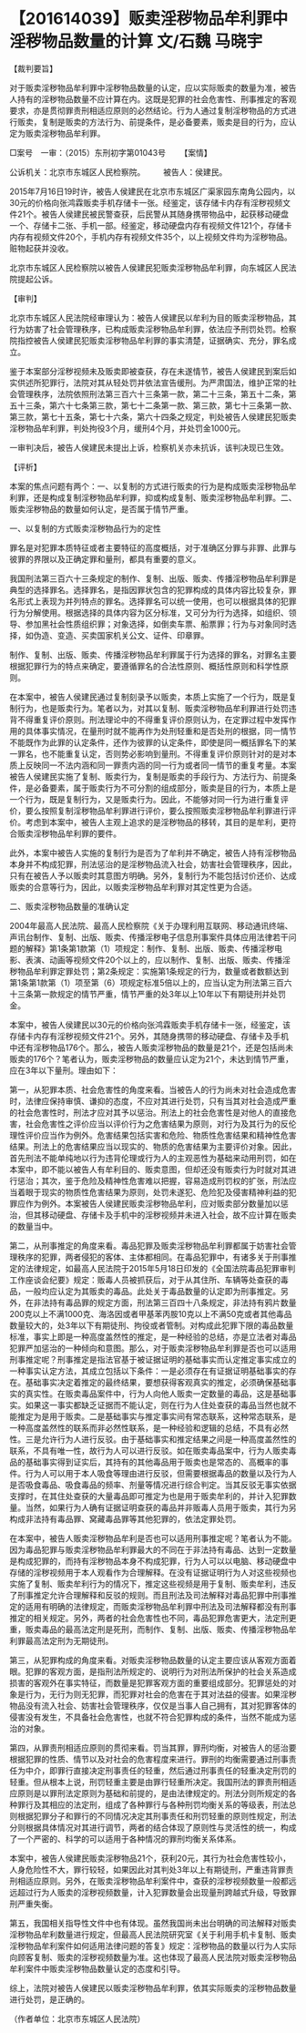 # 【201614039】贩卖淫秽物品牟利罪中淫秽物品数量的计算 文/石魏 马晓宇

【裁判要旨】

对于贩卖淫秽物品牟利罪中淫秽物品数量的认定，应以实际贩卖的数量为准，被告人持有的淫秽物品数量不应计算在内。这既是犯罪的社会危害性、刑事推定的客观要求，亦是贯彻罪责刑相适应原则的必然结论。行为人通过复制淫秽物品的方式进行贩卖，复制是贩卖的方法行为、前提条件，是必备要素，贩卖是目的行为，应认定为贩卖淫秽物品牟利罪。

□案号　一审：（2015）东刑初字第01043号 　　【案情】

公诉机关：北京市东城区人民检察院。 　　被告人：侯建民。

2015年7月16日19时许，被告人侯建民在北京市东城区广渠家园东南角公园内，以30元的价格向张鸿霖贩卖手机存储卡一张。经鉴定，该存储卡内存有淫秽视频文件21个。被告人侯建民被民警查获，后民警从其随身携带物品中，起获移动硬盘一个、存储卡二张、手机一部。经鉴定，移动硬盘内存有视频文件121个，存储卡内存有视频文件20个，手机内存有视频文件35个，以上视频文件均为淫秽物品。赃物起获并没收。

北京市东城区人民检察院以被告人侯建民犯贩卖淫秽物品牟利罪，向东城区人民法院提起公诉。

【审判】

北京市东城区人民法院经审理认为：被告人侯建民以牟利为目的贩卖淫秽物品，其行为妨害了社会管理秩序，已构成贩卖淫秽物品牟利罪，依法应予刑罚处罚。检察院指控被告人侯建民犯贩卖淫秽物品牟利罪的事实清楚，证据确实、充分，罪名成立。

鉴于本案部分淫秽视频未及贩卖即被查获，存在未遂情节，被告人侯建民到案后如实供述所犯罪行，法院对其从轻处罚并依法宣告缓刑。为严肃国法，维护正常的社会管理秩序，法院依照刑法第三百六十三条第一款，第二十三条，第五十二条，第五十三条，第六十七条第三款，第七十二条第一款、第三款，第七十三条第一款、第三款，第七十五条，第七十六条，第六十四条之规定，判处被告人侯建民犯贩卖淫秽物品牟利罪，判处拘役3个月，缓刑4个月，并处罚金1000元。

一审判决后，被告人侯建民未提出上诉，检察机关亦未抗诉，该判决现已生效。

【评析】

本案的焦点问题有两个：一、以复制的方式进行贩卖的行为是构成贩卖淫秽物品牟利罪，还是构成复制淫秽物品牟利罪，抑或构成复制、贩卖淫秽物品牟利罪。二、贩卖淫秽物品的数量如何认定，是否属于情节严重。

一、以复制的方式贩卖淫秽物品行为的定性

罪名是对犯罪本质特征或者主要特征的高度概括，对于准确区分罪与非罪、此罪与彼罪的界限以及正确定罪和量刑，都具有重要的意义。

我国刑法第三百六十三条规定的制作、复制、出版、贩卖、传播淫秽物品牟利罪是典型的选择罪名。选择罪名，是指因罪状包含的犯罪构成的具体内容比较复杂，罪名形式上表现为并列特点的罪名。选择罪名可以统一使用，也可以根据具体的犯罪行为分解使用。根据选择的具体内容为区分标准，又可分为行为选择，如组织、领导、参加黑社会性质组织罪；对象选择，如倒卖车票、船票罪；行为与对象同时选择，如伪造、变造、买卖国家机关公文、证件、印章罪。

制作、复制、出版、贩卖、传播淫秽物品牟利罪属于行为选择的罪名，对罪名主要根据犯罪行为的特点来确定，要遵循罪名的合法性原则、概括性原则和科学性原则。

在本案中，被告人侯建民通过复制刻录予以贩卖，本质上实施了一个行为，既是复制行为，也是贩卖行为。笔者以为，对其以复制、贩卖淫秽物品牟利罪进行处罚违背不得重复评价原则。刑法理论中的不得重复评价原则认为，在定罪过程中发挥作用的具体事实情况，在量刑时就不能再作为处刑轻重和是否处刑的根据，同一情节不能既作为此罪的认定条件，还作为彼罪的认定条件，即使是同一概括罪名下的某一罪名，也不能重复认定，否则势必影响到量刑。不得重复评价原则针对的是对本质上反映同一不法内涵和同一罪责内涵的同一行为或者同一情节的重复考量。本案被告人侯建民实施了复制、贩卖行为，复制是贩卖的手段行为、方法行为、前提条件，是必备要素，属于贩卖行为不可分割的组成部分，贩卖是目的行为，本质上是一个行为，既是复制行为，又是贩卖行为。因此，不能够对同一行为进行重复评价，要么按照复制淫秽物品牟利罪进行评价，要么按照贩卖淫秽物品牟利罪进行评价。考虑到本案中，被告人主观上追求的是淫秽物品的移转，其目的是牟利，更符合贩卖淫秽物品牟利罪的要件。

此外，本案中被告人实施的复制行为是否为了牟利并不确定，被告人持有淫秽物品本身并不构成犯罪，刑法惩治的是淫秽物品流入社会，妨害社会管理秩序，因此，只有在被告人予以贩卖时其意图方明确。另外，复制行为不能包括讨价还价、达成贩卖的合意等行为，因此，以贩卖淫秽物品牟利罪对其定性更为合适。

二、贩卖淫秽物品数量的准确认定

2004年最高人民法院、最高人民检察院《关于办理利用互联网、移动通讯终端、声讯台制作、复制、出版、贩卖、传播淫秽电子信息刑事案件具体应用法律若干问题的解释》第1条第1款第（1）项规定：制作、复制、出版、贩卖、传播淫秽电影、表演、动画等视频文件20个以上的，应以制作、复制、出版、贩卖、传播淫秽物品牟利罪定罪处罚；第2条规定：实施第1条规定的行为，数量或者数额达到第1条第1款第（1）项至第（6）项规定标准5倍以上的，应当认定为刑法第三百六十三条第一款规定的情节严重，情节严重的处3年以上10年以下有期徒刑并处罚金。

本案中，被告人侯建民以30元的价格向张鸿霖贩卖手机存储卡一张，经鉴定，该存储卡内存有淫秽视频文件21个。另外，其随身携带的移动硬盘、存储卡及手机中还有淫秽物品176个。那么，被告人贩卖淫秽物品的数量是21个，还是包括尚未贩卖的176个？笔者认为，贩卖淫秽物品的数量应认定为21个，未达到情节严重，应在3年以下量刑。理由如下：

第一，从犯罪本质、社会危害性的角度来看。当被告人的行为尚未对社会造成危害时，法律应保持审慎、谦抑的态度，不应对其进行处罚，只有当其对社会造成严重的社会危害性时，刑法才应对其予以惩治。刑法上的社会危害性是对他人的直接危害，社会危害性之评价应当以评价行为之危害结果为原则，对行为及其行为的反伦理性评价应当作为例外。危害结果包括实害和危险、物质性危害结果和精神性危害结果。刑法上的危害结果应当以现实的、物质的危害结果为主要评价对象。因此，首先刑法不能单纯地以行为违背伦理或行为人的主观恶性为基础来动用刑罚，如在本案中，即不能以被告人有牟利目的、贩卖意图，但却还没有贩卖行为时就对其进行惩治；其次，鉴于危险及精神性危害难以把握，容易造成刑罚权的扩张，刑法应当着眼于现实的物质性危害结果为原则，处罚未遂犯、危险犯及侵害精神利益的犯罪应作为例外。本案被告人侯建民贩卖淫秽物品牟利，应对贩卖部分数量加以惩治，但其移动硬盘、存储卡及手机中的淫秽视频并未进入社会，故不应计算在贩卖的数量当中。

第二，从刑事推定的角度来看。毒品犯罪及贩卖淫秽物品牟利罪都属于妨害社会管理秩序的犯罪，两者侵犯的客体、主体都相同。在毒品犯罪中，有诸多关于刑事推定的法律规定，如最高人民法院于2015年5月18日印发的《全国法院毒品犯罪审判工作座谈会纪要》规定：贩毒人员被抓获后，对于从其住所、车辆等处查获的毒品，一般均应认定为其贩卖的毒品。此处关于毒品数量的认定即为刑事推定。另外，在非法持有毒品罪的规定方面，刑法第三百四十八条规定，非法持有鸦片数量200克以上不满1000克、海洛因或者甲基苯丙胺10克以上不满50克或者其他毒品数量较大的，处3年以下有期徒刑、拘役或者管制。对构成此犯罪下限的毒品数量标准，事实上即是一种高度盖然性的推定，是一种经验的总结，亦是立法者对毒品犯罪严加惩治的一种倾向和意图。那么，对于贩卖淫秽物品牟利罪是否也可以适用刑事推定呢？刑事推定是指法官基于被证据证明的基础事实而认定推定事实成立的一种事实认定方法，其成立包括以下条件：一是必须存在有证据证明基础事实的存在。基础事实决定着推定的最终结果，要想获得客观真实的推定，必须确保基础事实的真实性。在贩卖毒品案件中，行为人向他人贩卖一定数量的毒品，这是基础事实。如果这一事实都缺乏证据而不能认定，则在行为人住处查获的毒品当然也就不能推定为是用于贩卖。二是基础事实与推定事实间有常态联系，这种常态联系，是一种高度盖然性的联系而非必然性联系，是一种经验和逻辑的总结，不具有必然性。三是允许行为人进行反驳。由于基础事实和推定结果之间是一种高度盖然性的联系，不具有唯一性，故行为人可以进行反驳。如在贩卖毒品案中，行为人贩卖毒品的基础事实得到证实后，其持有的其他毒品用于贩卖也是常态的、高概率的事件。行为人可以用于本人吸食等理由进行反驳，但需要根据毒品的数量以及行为人是否吸食毒品、吸食毒品的频率、剂量等情况进行综合判定。当其反驳无事实依据支撑时，在其住处查获的大量毒品即可推定为也是用于贩卖牟利的，并计入犯罪数量。当然，如果行为人确有证据证明查获的毒品并非贩毒人员用于贩卖，其行为另构成非法持有毒品罪、窝藏毒品罪等其他犯罪的，依法定罪处罚。

在本案中，被告人贩卖淫秽物品牟利是否也可以适用刑事推定呢？笔者认为不能。因为毒品犯罪与贩卖淫秽物品牟利罪最大的不同在于非法持有毒品、达到一定数量是构成犯罪的，而持有淫秽物品本身不构成犯罪，行为人可以以电脑、移动硬盘中存储的淫秽视频用于本人观看作为合理解释。在没有证据证明行为人对这些视频也实施了复制、贩卖牟利行为的情况下，推定这些视频是用于复制、贩卖牟利，违反了刑事推定允许合理解释和反驳的规则。而且刑法及司法解释对毒品犯罪中刑事推定的适用有明确的法律规定，而贩卖淫秽物品牟利罪中刑法及司法解释都没有刑事推定的相关规定。另外，两者的社会危害性也不同，毒品犯罪危害更大，法定刑更重，贩卖毒品的最高法定刑是死刑，而制作、复制、出版、贩卖、传播淫秽物品牟利罪最高法定刑为无期徒刑。

第三，从犯罪构成的角度来看。对贩卖淫秽物品数量的认定主要应该从客观方面着眼。犯罪的客观方面，是指刑法所规定的、说明行为对刑法所保护的社会关系造成损害的客观外在事实特征，而数量是犯罪客观方面的重要组成部分。犯罪惩处的对象是行为，无行为则无犯罪，而犯罪对社会的危害在于其对法益的侵害。如果淫秽物品没有流入社会、妨害社会管理秩序，仅仅是当事人自己拥有，其对犯罪客体的侵害没有发生，不具备社会危害性，也就不符合犯罪构成的条件，当然不能成为惩治的对象。

第四，从罪责刑相适应原则的贯彻来看。罚当其罪，罪刑均衡，对被告人的惩治要根据犯罪的性质、情节以及对社会的危害程度来进行。罪刑的均衡需要通过刑事责任为中介，即罪行直接决定刑事责任的轻重，然后通过刑事责任的轻重决定刑罚的轻重。但从根本上说，刑罚轻重主要是由罪行轻重所决定。我国刑法的罪责刑相适应原则是以罪刑法定原则为基础和前提的，是由法律规定的。刑法分则所规定的各种罪行及其相应的法定刑，组成了各种罪行与各种刑罚均衡关系的等级表，刑法总则根据犯罪分子和罪行的不同情况决定其刑事责任和刑罚轻重的原则性规定，刑法分则根据具体情况对其进行调节，两者的结合体现了原则性与灵活性的统一，构成了一个严密的、科学的可以适用于各种情况的罪刑均衡关系体系。

本案中，被告人侯建民贩卖淫秽物品21个，获利20元，其行为社会危害性较小，人身危险性不大，罪行较轻，如果因此对其判处3年以上有期徒刑，严重违背罪责刑相适应原则。另外，在贩卖淫秽物品牟利案件中，查获的淫秽视频数量一般都远远超过行为人贩卖的淫秽视频数量，计入犯罪数量会出现量刑跨越式升级，导致罪刑严重失衡。

第五，我国相关指导性文件中也有体现。虽然我国尚未出台明确的司法解释对贩卖淫秽物品牟利数量进行规定，但最高人民法院研究室《关于利用手机卡复制、贩卖淫秽物品牟利案件如何适用法律问题的答复》规定：淫秽物品的数量以行为人实际向顾客复制、贩卖的淫秽视频数量为准。这也体现了最高人民法院对贩卖淫秽物品牟利案件中贩卖淫秽物品数量认定的态度和引导。

综上，法院对被告人侯建民以贩卖淫秽物品牟利罪，依其实际贩卖的淫秽物品数量进行处罚，是正确的。

（作者单位：北京市东城区人民法院）